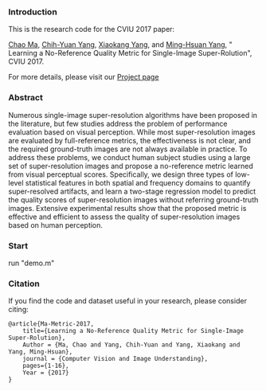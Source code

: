 

### Introduction

This is the research code for the CVIU 2017 paper: 

[Chao Ma](https://sites.google.com/site/chaoma99/), [Chih-Yuan Yang](https://scholar.google.com/citations?user=eUbmKwYAAAAJ&hl=en), [Xiaokang Yang](http://english.seiee.sjtu.edu.cn/english/detail/842_802.htm), and [Ming-Hsuan Yang](http://faculty.ucmerced.edu/mhyang/), " Learning a No-Reference Quality Metric for Single-Image Super-Rolution", CVIU 2017. 

For more details, please visit our [Project page](https://sites.google.com/site/chaoma99/sr-metric)

### Abstract

Numerous single-image super-resolution algorithms have been proposed in the literature, but few studies address the problem of performance evaluation based on visual perception. While most super-resolution images are evaluated by full-reference metrics, the effectiveness is not clear, and the required ground-truth images are not always available in practice. To address these problems, we conduct human subject studies using a large set of super-resolution images and propose a no-reference metric learned from visual perceptual scores. Specifically, we design three types of low-level statistical features in both spatial and frequency domains to quantify super-resolved artifacts, and learn a two-stage regression model to predict the quality scores of super-resolution images without referring ground-truth images. Extensive experimental results show that the proposed metric is effective and efficient to assess the quality of super-resolution images based on human perception. 


### Start

run "demo.m"


### Citation

If you find the code and dataset useful in your research, please consider citing:

    @article{Ma-Metric-2017,
        title={Learning a No-Reference Quality Metric for Single-Image Super-Rolution},
        Author = {Ma, Chao and Yang, Chih-Yuan and Yang, Xiaokang and Yang, Ming-Hsuan},
        journal = {Computer Vision and Image Understanding},
        pages={1-16},
        Year = {2017}
    }
